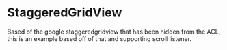 StaggeredGridView
=================

Based of the google staggeredgridview that has been hidden from the ACL, this is an example based off of that and supporting scroll listener.